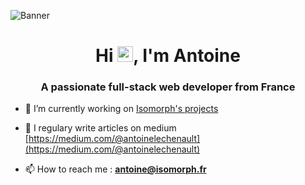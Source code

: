 ![Banner](https://isomorph.fr/github/antoine_banner_github.png)  

<h1 align="center">Hi <img src="https://media.giphy.com/media/hvRJCLFzcasrR4ia7z/giphy.gif" width="25px">, I'm Antoine</h1>
<h3 align="center">A passionate full-stack web developer from France</h3>

- 🔭 I’m currently working on [Isomorph's projects](https://isomorph.fr/)

- 📝 I regulary write articles on medium [https://medium.com/@antoinelechenault](https://medium.com/@antoinelechenault)

- 📫 How to reach me : **antoine@isomorph.fr**
